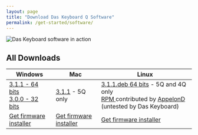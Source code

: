 ```yaml
---
layout: page
title: "Download Das Keyboard Q Software"
permalink: /get-started/software/
---
```


<div class="homepage__button_row"
      id="softwarep-age-button-container"
      style="display: none;">
  <div style="text-align:center;">
    <a style="margin-right:0px;"
      class="get-started-button"
      id="software-download-button">Download Das&nbsp;Keyboard&nbsp;Q </a>
    <small>
      <small id="software-version-number"></small>
    </small>
  </div>
</div>

<a id="all-download-anchor-link" href="#all-downloads" style="display: none;">All downloads</a>

<img src="{{ 'images/5Q-box-back.jpg'  | relative_url }}" alt="Das Keyboard software in action">

## All Downloads

<div id="all-downloads"></div>

<table  class='table table-bordered'>
  <thead>
    <tr>
      <th scope="col">Windows</th>
      <th scope="col">Mac</th>
      <th scope="col">Linux</th>
    </tr>
    </thead>
  <tr>
    <td> 
        <a href='https://download.daskeyboard.com/q-software-releases/3.1.1/Das-Keyboard-Q-x64_3.1.1.exe'>
            3.1.1 - 64 bits
        </a>
        <br/>
        <a href='https://download.daskeyboard.com/q-software-releases/3.0.0/Das-Keyboard-Q-ia32-Setup-3.0.0.exe'>
            3.0.0 - 32 bits</a>
    </td>
    <td>
      <a href='https://download.daskeyboard.com/q-software-releases/3.1.1/Das-Keyboard-Q_3.1.1.pkg'>
        3.1.1</a> - 5Q only
    </td>
    <td>
       <a href='https://download.daskeyboard.com/q-software-releases/3.1.1/das-keyboard-q_3.1.1.deb'>
        3.1.1.deb 64 bits</a> - 5Q and 4Q only<br/>
      <a href='https://copr.fedorainfracloud.org/coprs/appelond/das-keyboard/'>RPM </a> contributed by <a href="http://dennis-blog.appelon.net/">AppelonD</a> (untested by Das Keyboard)
    </td>
  </tr>

  <tr>
    <td><a href="{{ 'get-started/firmware/'  | relative_url }}"
        class="btn btn-sm btn-outline-dark"> Get firmware installer</a>
    </td>
    <td><a href="{{ 'get-started/firmware/'  | relative_url }}"
        class="btn btn-sm btn-outline-dark"> Get firmware installer</a>
    </td>
    <td><a href="{{ 'get-started/firmware/'  | relative_url }}"
        class="btn btn-sm btn-outline-dark"> Get firmware installer</a>
    </td>

  </tr>
</table>

<!-- ## macos upgrade from v2.0.2-beta1


To upgrade from Q app  v2.0.2-beta.1 on Mac, first uninstall it using the following instructions:

- open the Application Terminal located in the folder /Applications/Utilities
- run the 2 following commands

<div class="code-response" markdown="1">
```shell 
launchctl unload ~/Library/LaunchAgents/com.daskeyboard.service.plist
rm -f ~/Library/LaunchAgents/com.daskeyboard.service.plist
```
</div>

- close the q-Desktop.app by right clicking on the dock menu Q icon and clicking quit
- uninstall the q-Desktop.app located on the folder /Applications by drag and droping the icon into the trash
- validate that the application is not running anymore by running this commands

<div class="code-response" markdown="1">
```shell 
launchctl list | grep daskeyboard ps -ef | grep q-Desktop 
```
</div> -->
